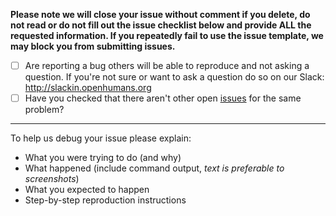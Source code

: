 **Please note we will close your issue without comment if you delete, do not read or do not fill out the issue checklist below and provide ALL the requested information. If you repeatedly fail to use the issue template, we may block you from submitting issues.**

- [ ] Are reporting a bug others will be able to reproduce and not asking a question. If you're not sure or want to ask a question do so on our Slack: http://slackin.openhumans.org
- [ ] Have you checked that there aren't other open [issues](https://github.com/OpenHumans/open-humans/issues) for the same problem?

-----

To help us debug your issue please explain:
- What you were trying to do (and why)
- What happened (include command output, *text is preferable to screenshots*)
- What you expected to happen
- Step-by-step reproduction instructions
